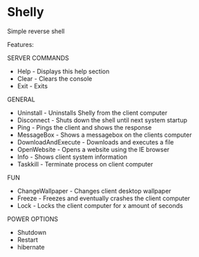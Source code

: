 # Shelly
Simple reverse shell

Features:

SERVER COMMANDS
- Help - Displays this help section
- Clear - Clears the console
- Exit - Exits

GENERAL
- Uninstall - Uninstalls Shelly from the client computer
- Disconnect - Shuts down the shell until next system startup
- Ping - Pings the client and shows the response
- MessageBox - Shows a messagebox on the clients computer
- DownloadAndExecute - Downloads and executes a file
- OpenWebsite - Opens a website using the IE browser
- Info - Shows client system information
- Taskkill - Terminate process on client computer

FUN
- ChangeWallpaper - Changes client desktop wallpaper
- Freeze - Freezes and eventually crashes the client computer
- Lock - Locks the client computer for x amount of seconds

POWER OPTIONS
- Shutdown
- Restart
- hibernate
